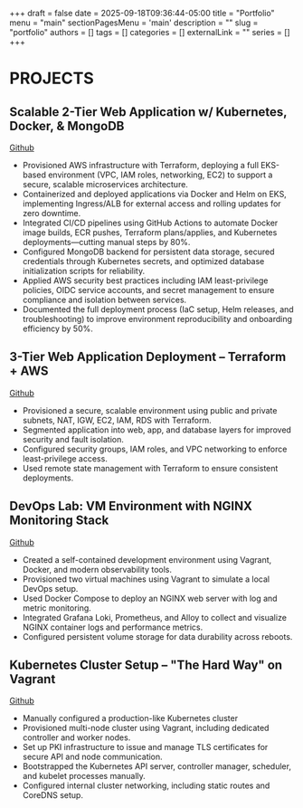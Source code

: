 +++ 
draft = false
date = 2025-09-18T09:36:44-05:00
title = "Portfolio"
menu = "main"
sectionPagesMenu = 'main'
description = ""
slug = "portfolio"
authors = []
tags = []
categories = []
externalLink = ""
series = []
+++

# PROJECTS

## Scalable 2-Tier Web Application w/ Kubernetes, Docker, & MongoDB
[Github](https://github.com/DJENJNY/Wiz-Project)
- Provisioned AWS infrastructure with Terraform, deploying a full EKS-based environment (VPC, IAM roles, networking, EC2) to support a secure, scalable microservices architecture.
- Containerized and deployed applications via Docker and Helm on EKS, implementing Ingress/ALB for external access and rolling updates for zero downtime.
- Integrated CI/CD pipelines using GitHub Actions to automate Docker image builds, ECR pushes, Terraform plans/applies, and Kubernetes deployments—cutting manual steps by 80%.
- Configured MongoDB backend for persistent data storage, secured credentials through Kubernetes secrets, and optimized database initialization scripts for reliability.
- Applied AWS security best practices including IAM least-privilege policies, OIDC service accounts, and secret management to ensure compliance and isolation between services.
- Documented the full deployment process (IaC setup, Helm releases, and troubleshooting) to improve environment reproducibility and onboarding efficiency by 50%.


## 3-Tier Web Application Deployment – Terraform + AWS
[Github](https://github.com/DJENJNY/3TierWeb)
- Provisioned a secure, scalable environment using public and private subnets, NAT, IGW, EC2, IAM, RDS with Terraform.
- Segmented application into web, app, and database layers for improved security and fault isolation.
- Configured security groups, IAM roles, and VPC networking to enforce least-privilege access.
- Used remote state management with Terraform to ensure consistent deployments.

## DevOps Lab: VM Environment with NGINX Monitoring Stack
[Github](https://github.com/DJENJNY/Vmenvir)
- Created a self-contained development environment using Vagrant, Docker, and modern observability tools.
- Provisioned two virtual machines using Vagrant to simulate a local DevOps setup.
- Used Docker Compose to deploy an NGINX web server with log and metric monitoring.
- Integrated Grafana Loki, Prometheus, and Alloy to collect and visualize NGINX container logs and performance metrics.
- Configured persistent volume storage for data durability across reboots.

## Kubernetes Cluster Setup – "The Hard Way" on Vagrant
[Github](https://github.com/DJENJNY/K8s-Bootstrap)
- Manually configured a production-like Kubernetes cluster
- Provisioned multi-node cluster using Vagrant, including dedicated controller and worker nodes.
- Set up PKI infrastructure to issue and manage TLS certificates for secure API and node communication.
- Bootstrapped the Kubernetes API server, controller manager, scheduler, and kubelet processes manually.
- Configured internal cluster networking, including static routes and CoreDNS setup.